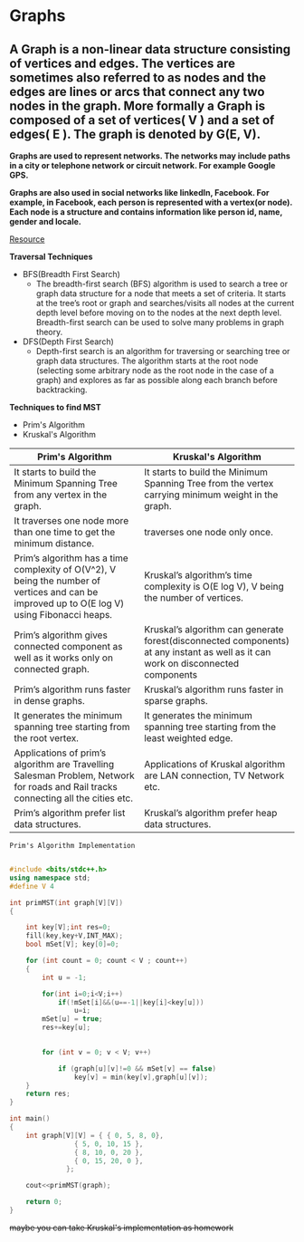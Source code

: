 # Graphs
## A Graph is a non-linear data structure consisting of vertices and edges. The vertices are sometimes also referred to as nodes and the edges are lines or arcs that connect any two nodes in the graph. More formally a Graph is composed of a set of vertices( V ) and a set of edges( E ). The graph is denoted by G(E, V).


**Graphs are used to represent networks. The networks may include paths in a city or telephone network or circuit network. For example Google GPS.**

**Graphs are also used in social networks like linkedIn, Facebook. For example, in Facebook, each person is represented with a vertex(or node). Each node is a structure     and contains information like person id, name, gender and locale.**

[Resource](https://www.geeksforgeeks.org/graph-data-structure-and-algorithms/)

**Traversal Techniques**
- BFS(Breadth First Search)
  - The breadth-first search (BFS) algorithm is used to search a tree or graph data structure for a node that meets a set of criteria. It starts at the tree’s root or       graph and searches/visits all nodes at the current depth level before moving on to the nodes at the next depth level. Breadth-first search can be used to solve many     problems in graph theory.
- DFS(Depth First Search)
  - Depth-first search is an algorithm for traversing or searching tree or graph data structures. The algorithm starts at the root node (selecting some arbitrary node as    the root node in the case of a graph) and explores as far as possible along each branch before backtracking. 


**Techniques to find MST**
- Prim's Algorithm
- Kruskal's Algorithm


| Prim's Algorithm | Kruskal's Algorithm |
|---------------------------------------- | ---------------------------------------- |
| It starts to build the Minimum Spanning Tree from any vertex in the graph. | It starts to build the Minimum Spanning Tree from the vertex carrying minimum weight in the graph. |
| It traverses one node more than one time to get the minimum distance. | traverses one node only once. |
| Prim’s algorithm has a time complexity of O(V^2), V being the number of vertices and can be improved up to O(E log V) using Fibonacci heaps. | Kruskal’s algorithm’s time complexity is O(E log V), V being the number of vertices. |
| Prim’s algorithm gives connected component as well as it works only on connected graph. | Kruskal’s algorithm can generate forest(disconnected components) at any instant as well as it can work on disconnected components |
| Prim’s algorithm runs faster in dense graphs. | Kruskal’s algorithm runs faster in sparse graphs. |
| It generates the minimum spanning tree starting from the root vertex. | It generates the minimum spanning tree starting from the least weighted edge.  |
| Applications of prim’s algorithm are Travelling Salesman Problem, Network for roads and Rail tracks connecting all the cities etc. | Applications of Kruskal algorithm are LAN connection, TV Network etc. |
| Prim’s algorithm prefer list data structures. | Kruskal’s algorithm prefer heap data structures. |

`Prim's Algorithm Implementation`
```C++

#include <bits/stdc++.h> 
using namespace std; 
#define V 4

int primMST(int graph[V][V]) 
{ 

	int key[V];int res=0; 
	fill(key,key+V,INT_MAX);
	bool mSet[V]; key[0]=0;

	for (int count = 0; count < V ; count++) 
	{ 
		int u = -1; 

		for(int i=0;i<V;i++)
		    if(!mSet[i]&&(u==-1||key[i]<key[u]))
		        u=i;
		mSet[u] = true; 
		res+=key[u];

		
		for (int v = 0; v < V; v++) 

			if (graph[u][v]!=0 && mSet[v] == false) 
				key[v] = min(key[v],graph[u][v]); 
	} 
    return res;
} 

int main() 
{ 
	int graph[V][V] = { { 0, 5, 8, 0}, 
			    { 5, 0, 10, 15 }, 
			    { 8, 10, 0, 20 }, 
			    { 0, 15, 20, 0 },
			  }; 

	cout<<primMST(graph); 

	return 0; 
} 
```

~~maybe you can take Kruskal's implementation as homework~~
